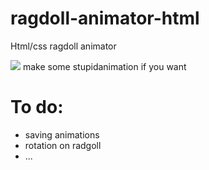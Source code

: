 # ragdoll-animator-html
Html/css ragdoll animator

![](./img/img.gif)
make some stupidanimation if you want

# To do:
- saving animations
- rotation on radgoll
- ...
